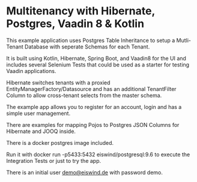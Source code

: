 Multitenancy with Hibernate, Postgres, Vaadin 8 & Kotlin
=============================


This example application uses Postgres Table Inheritance to setup a Mutli-Tenant Database with seperate Schemas for each Tenant.

It is built using Kotlin, Hibernate, Spring Boot, and Vaadin8 for the UI and includes several Selenium Tests that could be used as a starter for testing Vaadin applications.

Hibernate switches tenants with a proxied EntityManagerFactory/Datasource and has an additional TenantFilter Column to allow cross-tenant selects from the master schema.

The example app allows you to register for an account, login and has a simple user management.

There are examples for mapping Pojos to Postgres JSON Columns for Hibernate and JOOQ inside.

There is a docker postgres image included. 

Run it with docker run -p5433:5432 eiswind/postgresql:9.6 to execute the Integration Tests or just to try the app.

There is an initial user demo@eiswind.de with password demo.

